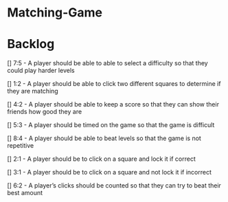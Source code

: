 # Matching-Game

# Backlog
 [] 7:5 - A player should be able to able to select a difficulty so that they could play harder levels 
  
 [] 1:2 - A player should be able to click two different squares to determine if they are matching
  
 [] 4:2 - A player should be able to keep a score so that they can show their friends how good they are
  
 [] 5:3 - A player should be timed on the game so that the game is difficult
  
 [] 8:4 - A player should be able to beat levels so that the game is not repetitive
  
 [] 2:1 - A player should be to click on a square and lock it if correct 
  
 [] 3:1 - A player should be to click on a square and not lock it if incorrect 
  
 [] 6:2 - A player’s clicks should be counted so that they can try to beat their best amount

